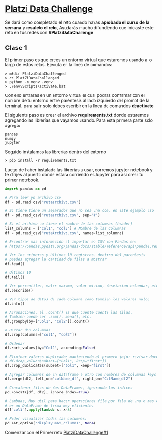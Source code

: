 # [Platzi Data Challenge](https://platzi.com/blog/data_challenge/?utm_source=twitter&utm_medium=organic&utm_campaign=agosto&utm_content=data-challenge)

Se dará como completado el reto cuando hayas **aprobado el curso de la semana** y 
**resuleto el reto**, Ayudarás mucho difundiendo que iniciaste este reto en tus redes con
**#PlatziDataChallenge**

## Clase 1
El primer paso es que crees un entorno virtual que estaremos usando a lo largo de estos retos.
Ejecuta en la línea de comandos:

````shell script
> mkdir PlatziDataChallenged
> cd PlatZiDataChallenged
> python -m venv .venv
> .venv\Scripts\activate.bat 
````

Con ello entrarás en un entorno virtual el cual podrás confirmar con el nombre de tu entorno
entre paréntesis al lado izquierdo del prompt de la terminal. para salir solo debes escribir 
en la línea de comandos **deactivate**

El siguiente paso es crear el archivo **requirements.txt** donde estaremos agregando las
librerías que vayamos usando. Para esta primera parte solo agrega:

```shell script
pandas
numpy
jupyter
```
Seguido instalamos las librerías dentro del entorno

```shell script
> pip install -r requirements.txt
```

Luego de haber instalado las librerias a usar, corremos jupyter notebook y te dirijes al puerto
donde estará corriendo el Jupyter para así crear tu primer notebook.

```python
import pandas as pd

# Para leer yn archivo csv
df = pd.read_csv("rutaarchivo.csv")

# Si tiene tiene un separador que no sea una com, en este ejemplo uso '#'
df = pd.read_csv("rutaarchivo.csv", sep="#")

# Si el archivo no tiene el nombre de las columnas (header)
list_columns = ["col1", "col2"] # Nombre de las columnas
df = pd.read_csv("rutaArchivo.csv", names=list_columns)

# Encontrar mas información al importar en CSV con Pandas en:
# https://pandas.pydata.org/pandas-docs/stable/reference/api/pandas.read_csv.html

# Ver los primeros y últimos 10 registros, dentrro del parentesis
# puedes agregar la cantidad de filas a mostrar
df.head()

# Ultimos 10
df.tail()

# Ver percentiles, valor maximo, valor minimo, desviacion estandar, etc
df.describe()

# Ver tipos de datos de cada columna como tambien los valores nulos
df.info()

# Agrupaciones, el .count() es que cuente cuente las filas,
# Tambien puede ser .sum(). mena(), etc.
df.groupby(by=["Col1", "Col2"]).count()

# Borrar dos columnas
df.drop(columns=["col1", "col2"])

# Ordenar
df.sort_values(by="Col1", ascending=False)

# Eliminar valores duplicados manteniendo el primero (ojo: revisar documentacion)
# df.drop_values(subset=["Col1", keep="first"])
df.drop_duplicates(subset=["Col1", keep="first"])

# Agregar columnas de un dataframe a otro con nombres de columnas keys distintas
df.merge(df2, left_on="colName_df", right_on="ColName_df2")

# Concatenar filas de dos DataFrames, ignorando los indices
pd.concat([df, df2], ignore_index=True)

# Lambdas, Muy util para hacer operaciones fila por fila de una o mas columnas
# en un DataFrame de forma muy eficiente.
df["col1"].apply(lambda x: x*8)

# Poder visualizar todas las columnas:
pd.set_option('display.max_columns', None)

```

Comenzar con el Primer reto [PlatziDataChallenge#1](https://platzi.com/comunidad/platzidatachallenge-1/)